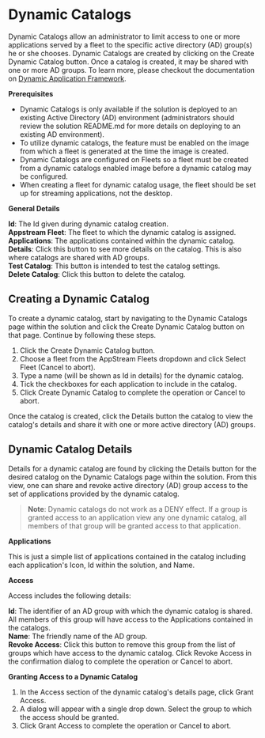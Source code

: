 # Dynamic Catalogs

Dynamic Catalogs allow an administrator to limit access to one or more applications served by a fleet to the specific active directory (AD) group(s) he or she chooses. Dynamic Catalogs are created by clicking on the Create Dynamic Catalog button. Once a catalog is created, it may be shared with one or more AD groups. To learn more, please checkout the documentation on [Dynamic Application Framework](https://docs.aws.amazon.com/appstream2/latest/developerguide/build-dynamic-app-provider.html).

**Prerequisites**

* Dynamic Catalogs is only available if the solution is deployed to an existing Active Directory (AD) environment (administrators should review the solution README.md for more details on deploying to an existing AD environment). 
* To utilize dynamic catalogs, the feature must be enabled on the image from which a fleet is generated at the time the image is created. 
* Dynamic Catalogs are configured on Fleets so a fleet must be created from a dynamic catalogs enabled image before a dynamic catalog may be configured. 
* When creating a fleet for dynamic catalog usage, the fleet should be set up for streaming applications, not the desktop.

**General Details**

**Id**: The Id given during dynamic catalog creation.\
**Appstream Fleet**: The fleet to which the dynamic catalog is assigned.\
**Applications**: The applications contained within the dynamic catalog.\
**Details**: Click this button to see more details on the catalog. This is also where catalogs are shared with AD groups.\
**Test Catalog**: This button is intended to test the catalog settings.\
**Delete Catalog**: Click this button to delete the catalog.
    
## Creating a Dynamic Catalog

To create a dynamic catalog, start by navigating to the Dynamic Catalogs page within the solution and click the Create Dynamic Catalog button on that page. Continue by following these steps.

1. Click the Create Dynamic Catalog button.
2. Choose a fleet from the AppStream Fleets dropdown and click Select Fleet (Cancel to abort).
3. Type a name (will be shown as Id in details) for the dynamic catalog.
4. Tick the checkboxes for each application to include in the catalog.
5. Click Create Dynamic Catalog to complete the operation or Cancel to abort.

Once the catalog is created, click the Details button the catalog to view the catalog's details and share it with one or more active directory (AD) groups.

## Dynamic Catalog Details

Details for a dynamic catalog are found by clicking the Details button for the desired catalog on the Dynamic Catalogs page within the solution. From this view, one can share and revoke active directory (AD) group access to the set of applications provided by the dynamic catalog. 

> **Note**: Dynamic catalogs do not work as a DENY effect. If a group is granted access to an application view any one dynamic catalog, all members of that group will be granted access to that application.

**Applications**

This is just a simple list of applications contained in the catalog including each application's Icon, Id within the solution, and Name.

**Access**

Access includes the following details:

**Id**: The identifier of an AD group with which the dynamic catalog is shared. All members of this group will have access to the Applications contained in the catalogs.\
**Name**: The friendly name of the AD group.\
**Revoke Access**: Click this button to remove this group from the list of groups which have access to the dynamic catalog. Click Revoke Access in the confirmation dialog to complete the operation or Cancel to abort.

**Granting Access to a Dynamic Catalog**

1. In the Access section of the dynamic catalog's details page, click Grant Access.
2. A dialog will appear with a single drop down. Select the group to which the access should be granted.
3. Click Grant Access to complete the operation or Cancel to abort.
